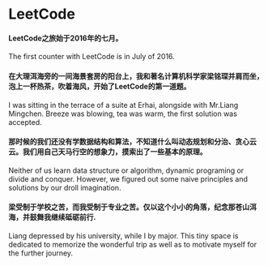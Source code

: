 # LeetCode
#### LeetCode之旅始于2016年的七月。
The first counter with LeetCode is in July of 2016.

#### 在大理洱海旁的一间海景套房的阳台上，我和著名计算机科学家梁铭琛并肩而坐，泡上一杯热茶，吹着海风，开始了LeetCode的第一道题。
I was sitting in the terrace of a suite at Erhai, alongside with Mr.Liang Mingchen. Breeze was blowing, tea was warm, the first solution was accepted.

#### 那时候的我们还没有学数据结构和算法，不知道什么叫动态规划和分治、贪心云云。我们用自己天马行空的想象力，摸索出了一些基本的原理。
Neither of us learn data structure or algorithm, dynamic programing or divide and conquer. However, we figured out some naive principles and solutions by our droll imagination.

#### 梁受制于学校之苦，而我受制于专业之苦。仅以这个小小的角落，纪念那苍山洱海，并鼓舞我继续砥砺前行.
Liang depressed by his university, while I by major. This tiny space is dedicated to memorize the wonderful trip as well as to motivate myself for the further journey.
